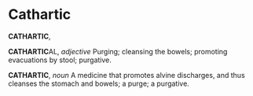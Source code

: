 # Cathartic

**CATHARTIC**,

**CATHARTIC**AL, _adjective_ Purging; cleansing the bowels; promoting evacuations by stool; purgative.

**CATHARTIC**, _noun_ A medicine that promotes alvine discharges, and thus cleanses the stomach and bowels; a purge; a purgative.